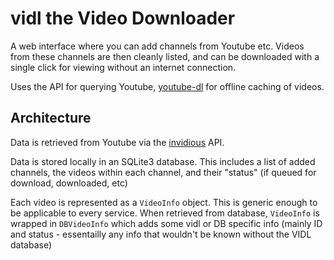 # vidl the Video Downloader

A web interface where you can add channels from Youtube etc. Videos from these channels are then cleanly listed, and can be downloaded with a single click for viewing without an internet connection.

Uses the  API for querying Youtube, [youtube-dl](https://github.com/ytdl-org/youtube-dl/) for offline caching of videos.

## Architecture

Data is retrieved from Youtube via the [invidious][invidious] API.

Data is stored locally in an SQLite3 database. This includes a list of added channels, the videos within each channel, and their "status" (if queued for download, downloaded, etc)

Each video is represented as a `VideoInfo` object. This is generic enough to be applicable to every service. When retrieved from database, `VideoInfo` is wrapped in `DBVideoInfo` which adds some vidl or DB specific info (mainly ID and status - essentailly any info that wouldn't be known without the VIDL database)

[invidious]: https://github.com/omarroth/invidious
